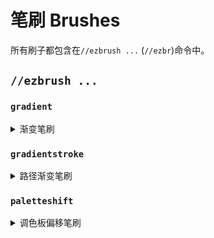 # 笔刷 Brushes

所有刷子都包含在`//ezbrush ...` (`//ezbr`)命令中。

## `//ezbrush ...`

### `gradient`

<details>

<summary>渐变笔刷</summary>

**`//ezbr gradient <调色板> [半径] [插值] [强度] [-av] [-n <噪声>] [-z <范围>] [-d <距离函数>]`**

渐变笔刷允许您首先通过选择两个点定义一个平面，然后您可以在此平面上基于距离选择方块来绘制渐变。

**<u>左键点击</u>在目标方块处开始一个平面**\
**<u>潜行+左键点击</u>在玩家位置开始一个平面**\
**<u>右键点击</u>在目标方块处设置平面终点或如果平面已设置则绘制调色板方块**\
**<u>潜行+右键点击</u>在玩家位置设置平面终点或如果平面已设置则绘制调色板方块**\
**<u>交换主副手(默认F键)</u>在全局和每个物品的活动渐变之间切换**

* **调色板**: 指定用于渐变的调色板。
* **半径** (默认值: 8): 设置刷子的半径。
* **插值** (默认值: NONE): 确定渐变过渡中使用的插值类型。
* **强度** (默认值: 0.5): 调整插值的强度，正常范围为0到1。
* **-a**: 激活时，允许渐变替换空气方块。
* **-v**: 禁用WorldEditCUI集成。
* **-n \<噪声>** (默认值: `White()`): 为渐变效果添加基础噪声字段。
* **-z \<范围>** (默认值: 1): 修改噪声的比例。
* **-d \<距离函数>** (默认值: NONE): 设置距离模式，使刷子根据初始方块的距离与给定的距离函数一起工作。

</details>

### `gradientstroke`

<details>

<summary>路径渐变笔刷</summary>

**`//ezbr gradientstroke <调色板> [半径] [插值] [强度] [-adv] [-n <噪声>] [-z <范围>]`**

路径渐变笔刷允许沿着通过选择点定义的路径（笔触）应用渐变。

**<u>左键点击</u>添加点**\
**<u>潜行+左键点击</u>移除最后一个点**\
**<u>右键点击</u>确认并放置渐变笔触**\
**<u>潜行+右键点击</u>清除所有点**\
**<u>交换主副手(默认F键)</u>在全局和每个物品的活动渐变之间切换**

* **调色板**: 指定用于渐变的方块模式。
* **半径** (默认值: 8): 设置刷子的半径。
* **插值** (默认值: LINEAR): 确定渐变过渡中使用的插值类型。
* **强度** (默认值: 0.5): 调整插值的强度，正常范围为0到1。
* **-a**: 激活时，允许渐变替换空气方块。
* **-d**: 激活“距离中心”模式，该模式根据到笔触线中间的距离应用渐变，而不是沿着笔触的距离。
* **-v**: 禁用WorldEditCUI集成。
* **-n \<噪声>** (默认值: `White()`): 为渐变效果添加基础噪声字段。
* **-z \<范围>** (默认值: 1): 修改噪声的比例。

</details>

### `paletteshift`

<details>

<summary>调色板偏移笔刷</summary>

**`//ezbr paletteshift <调色板> [半径] [偏移值]`**

用调色板中偏移量给定的方块替换匹配的方块。\
例如，偏移值为2将用第三个调色板方块替换第一个调色板方块的任何实例。

* **调色板**: 指定用于渐变的方块模式。
* **半径** (默认值: 8): 设置刷子的半径。
* **偏移值** (默认值: 1): 在调色板中偏移方块的数量。

</details>
